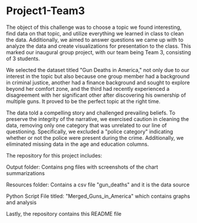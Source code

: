 # Project1-Team3
The object of this challenge was to choose a topic we found interesting, find data on that topic, and utilize everything we learned in class to clean the data. Additionally, we aimed to answer questions we came up with to analyze the data and create visualizations for presentation to the class. This marked our inaugural group project, with our team being Team 3, consisting of 3 students.

We selected the dataset titled "Gun Deaths in America," not only due to our interest in the topic but also because one group member had a background in criminal justice, another had a finance background and sought to explore beyond her comfort zone, and the third had recently experienced a disagreement with her significant other after discovering his ownership of multiple guns. It proved to be the perfect topic at the right time.

The data told a compelling story and challenged prevailing beliefs. To preserve the integrity of the narrative, we exercised caution in cleaning the data, removing only one category that was unrelated to our line of questioning. Specifically, we excluded a "police category" indicating whether or not the police were present during the crime. Additionally, we eliminated missing data in the age and education columns.

The repository for this project includes:

Output folder: Contains png files with screenshots of the chart summarizations

Resources folder: Contains a csv file "gun_deaths" and it is the data source

Python Script File titled: "Merged_Guns_in_America" which contains graphs and analysis

Lastly, the repository contains this README file
